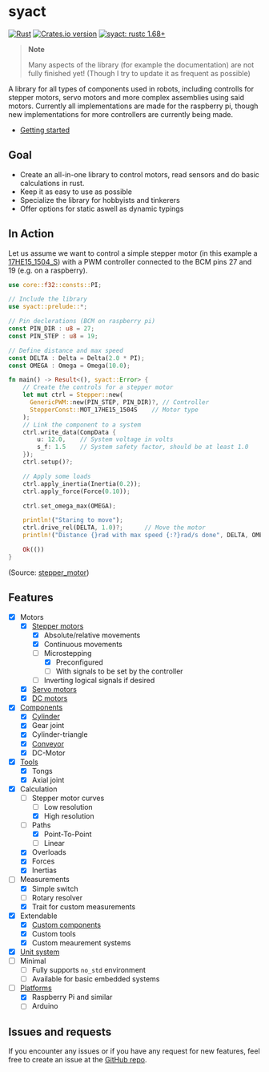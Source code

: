 # syact

[![Rust]]([rust-workflow])
[![Crates.io version]][syact: crates.io]
[![syact: rustc 1.68+]][Rust 1.68]

[Rust]: https://github.com/SamuelNoesslboeck/syact/actions/workflows/rust.yml/badge.svg
[rust-workflow]: https://github.com/SamuelNoesslboeck/syact/actions/workflows/rust.yml
[Crates.io version]: https://img.shields.io/crates/v/syact.svg?style=flat-square
[syact: crates.io]: https://crates.io/crates/syact
[syact: rustc 1.68+]: https://img.shields.io/badge/syact-rustc_1.68+-lightgray.svg
[Rust 1.68]: https://blog.rust-lang.org/2023/03/09/Rust-1.68.0.html

> **Note**
>
> Many aspects of the library (for example the documentation) are not fully finished yet!
> (Though I try to update it as frequent as possible)

A library for all types of components used in robots, including controlls for stepper motors, servo motors and more complex assemblies using said motors. Currently all implementations are made for the raspberry pi, though new implementations for more controllers are currently being made.

- [Getting started](docs/getting_started.md)

## Goal

- Create an all-in-one library to control motors, read sensors and do basic calculations in rust.
- Keep it as easy to use as possible
- Specialize the library for hobbyists and tinkerers
- Offer options for static aswell as dynamic typings

## In Action

Let us assume we want to control a simple stepper motor (in this example a [17HE15_1504_S](https://www.omc-stepperonline.com/index.php?route=product/product/get_file&file=2838/17HE15-1504S.pdf)) with a PWM controller connected to the BCM pins 27 and 19 (e.g. on a raspberry).

```rust ,ignore
use core::f32::consts::PI;

// Include the library
use syact::prelude::*;

// Pin declerations (BCM on raspberry pi)
const PIN_DIR : u8 = 27;
const PIN_STEP : u8 = 19;

// Define distance and max speed
const DELTA : Delta = Delta(2.0 * PI);
const OMEGA : Omega = Omega(10.0);

fn main() -> Result<(), syact::Error> {
    // Create the controls for a stepper motor
    let mut ctrl = Stepper::new(
      GenericPWM::new(PIN_STEP, PIN_DIR)?, // Controller
      StepperConst::MOT_17HE15_1504S    // Motor type
    );
    // Link the component to a system
    ctrl.write_data(CompData { 
        u: 12.0,    // System voltage in volts
        s_f: 1.5    // System safety factor, should be at least 1.0
    }); 
    ctrl.setup()?;

    // Apply some loads
    ctrl.apply_inertia(Inertia(0.2));     
    ctrl.apply_force(Force(0.10));

    ctrl.set_omega_max(OMEGA);

    println!("Staring to move");
    ctrl.drive_rel(DELTA, 1.0)?;      // Move the motor
    println!("Distance {}rad with max speed {:?}rad/s done", DELTA, OMEGA);

    Ok(())
}
```

(Source: [stepper_motor]("/examples/stepper_motor.rs"))

## Features

- [x] Motors
  - [x] [Stepper motors](/examples/stepper_motor.rs)
    - [x] Absolute/relative movements
    - [x] Continuous movements
    - [ ] Microstepping
      - [x] Preconfigured
      - [ ] With signals to be set by the controller
    - [ ] Inverting logical signals if desired
  - [x] [Servo motors](/docs/motors/servos.md)
  - [x] [DC motors](/docs/motors/dc_motors.md)
- [x] [Components](/docs/components.md)
  - [x] [Cylinder](/examples/cylinder.rs)
  - [x] Gear joint
  - [x] Cylinder-triangle
  - [x] [Conveyor](/examples/simple_conv/src/main.rs)
  - [x] DC-Motor
- [x] [Tools](/docs/tools.md)
  - [x] Tongs
  - [x] Axial joint
- [x] Calculation
  - [ ] Stepper motor curves
    - [ ] Low resolution
    - [x] High resolution
  - [ ] Paths
    - [x] Point-To-Point
    - [ ] Linear
  - [x] Overloads
  - [x] Forces
  - [x] Inertias
- [ ] Measurements
  - [x] Simple switch
  - [ ] Rotary resolver
  - [x] Trait for custom measurements
- [x] Extendable
  - [x] [Custom components](/docs/components.md#custom-components)
  - [x] Custom tools
  - [x] Custom meaurement systems
- [x] [Unit system](/docs/unit_system.md)
- [ ] Minimal
  - [ ] Fully supports `no_std` environment
  - [ ] Available for basic embedded systems
- [ ] [Platforms](/docs/platforms.md)
  - [x] Raspberry Pi and similar
  - [ ] Arduino

## Issues and requests

If you encounter any issues or if you have any request for new features, feel free to create an issue at the [GitHub repo](https://github.com/SamuelNoesslboeck/syact).
